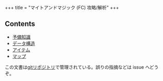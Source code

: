 +++
title = "マイトアンドマジック (FC) 攻略/解析"
+++

## Contents

* [予備知識](@/prepare/_index.md)
* [データ構造](@/data-structure/_index.md)
* [アイテム](@/item/_index.md)
* [マップ](@/map/_index.md)

この文書は[gitリポジトリ](https://github.com/taotao54321/MightAndMagicJResource)で管理されている。誤りの指摘などは issue へどうぞ。
